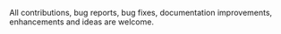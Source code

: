 All contributions, bug reports, bug fixes, documentation improvements, enhancements and ideas are welcome.
